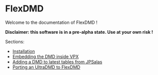 # FlexDMD
Welcome to the documentation of FlexDMD !

<b>Disclaimer: this software is in a pre-alpha state. Use at your own risk !</b>

Sections:
* [Installation](./Installation.md)
* [Embedding the DMD inside VPX](./VPXDMD.md)
* [Adding a DMD to latest tables from JPSalas](./JPSalas.md)
* [Porting an UltraDMD to FlexDMD](./UltraDMD.md)

